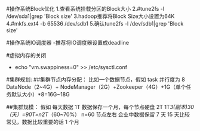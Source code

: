 #操作系统Block优化
1.查看系统挂载分区的Block大小
2.#tune2fs -l /dev/sda1|grep 'Block size'
3.hadoop推荐将Block Size大小设置为64K
4.#mkfs.ext4 -b 65536 /dev/sdb1
5.确认tune2fs -l /dev/sdb1|grep 'Block size'

#操作系统IO调度器
-推荐将IO调度器设置成deadline


#虚拟内存的关闭
- echo "vm.swappiness=0" >> /etc/sysctl.conf

#集群规划:
##集群节点内存分配： 
比如一个数据节点，假如 task 并行度为 8 DataNode（2~4G）+ NodeManager（2G）+Zookeeper（4G）+1G（单个任务默认大小）*8=16G~18G

##集群规模： 
假如 每天数据 1T 数据保存一个月，每个节点硬盘 2T 1T*3(副本)*30（天）=90T=n*2T*（60~70%） n=60 节点左右 企业中数据保留 7 天 15 天比较常见，数据比较重要的话 1 个月